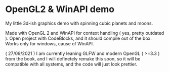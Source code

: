 # OpenGL2 & WinAPI demo
My little 3d-ish graphics demo with spinning cubic planets and moons.

Made with OpenGL 2 and WinAPI for context handling ( yes, pretty outdated ).
Open project with CodeBlocks, and it should compile out of the box. 
Works only for windows, cause of WinAPI.

( 27/09/2021 ) I am currently leaning GLFW and modern OpenGL ( >=3.3 ) from the book,
and I will definetely remake this soon, so it will be compatible with all systems, and the code
will just look prettier.
